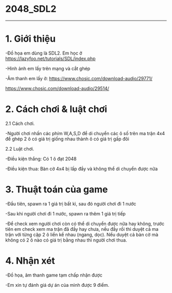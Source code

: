 # 2048_SDL2

***

# 1. Giới thiệu

-Đồ họa em dùng là SDL2. Em học ở https://lazyfoo.net/tutorials/SDL/index.php

-Hình ảnh em lấy trên mạng và cắt ghép

-Âm thanh em lấy ở:
https://www.chosic.com/download-audio/29771/

https://www.chosic.com/download-audio/29514/
                   

# 2. Cách chơi & luật chơi

2.1 Cách chơi.

-Người chơi nhấn các phím W,A,S,D để di chuyển các ô số trên ma trận 4x4 để ghép 2 ô có giá trị giống nhau thành ô có giá trị gấp đôi

2.2 Luật chơi.

-Điều kiện thắng: Có 1 ô đạt 2048

-Điều kiện thua: Bàn cờ 4x4 bị lấp đầy và không thể di chuyển được nữa

# 3. Thuật toán của game

-Đầu tiên, spawn ra 1 giá trị bất kì, sau đó người chơi đi 1 nước

-Sau khi người chơi đi 1 nước, spawn ra thêm 1 giá trị tiếp 

-Để check xem người chơi còn có thể di chuyển được nữa hay không, trước tiên em check xem ma trận đã đầy hay chưa, nếu đầy rồi thì duyệt cả ma trận với từng cặp 2 ô liền kề nhau (ngang, dọc). Nếu duyệt cả bàn cờ mà không có 2 ô nào có giá trị bằng nhau thì người chơi thua.

# 4. Nhận xét

-Đồ họa, âm thanh game tạm chấp nhận được 

-Em xin tự đánh giá dự án của mình được 9 điểm.

